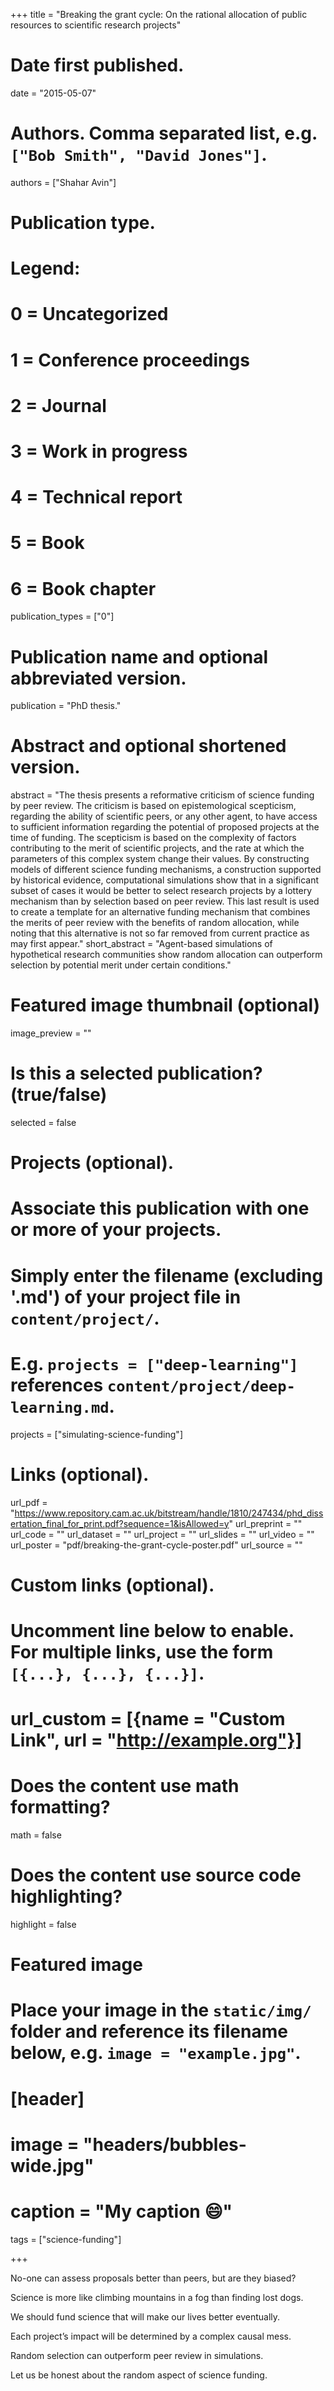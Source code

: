 +++
title = "Breaking the grant cycle: On the rational allocation of public resources to scientific research projects"

# Date first published.
date = "2015-05-07"

# Authors. Comma separated list, e.g. `["Bob Smith", "David Jones"]`.
authors = ["Shahar Avin"]

# Publication type.
# Legend:
# 0 = Uncategorized
# 1 = Conference proceedings
# 2 = Journal
# 3 = Work in progress
# 4 = Technical report
# 5 = Book
# 6 = Book chapter
publication_types = ["0"]

# Publication name and optional abbreviated version.
publication = "PhD thesis."

# Abstract and optional shortened version.
abstract = "The thesis presents a reformative criticism of science funding by peer review. The criticism is based on epistemological scepticism, regarding the ability of scientific peers, or any other agent, to have access to sufficient information regarding the potential of proposed projects at the time of funding. The scepticism is based on the complexity of factors contributing to the merit of scientific projects, and the rate at which the parameters of this complex system change their values. By constructing models of different science funding mechanisms, a construction supported by historical evidence, computational simulations show that in a significant subset of cases it would be better to select research projects by a lottery mechanism than by selection based on peer review. This last result is used to create a template for an alternative funding mechanism that combines the merits of peer review with the benefits of random allocation, while noting that this alternative is not so far removed from current practice as may first appear."
short_abstract = "Agent-based simulations of hypothetical research communities show random allocation can outperform selection by potential merit under certain conditions."

# Featured image thumbnail (optional)
image_preview = ""

# Is this a selected publication? (true/false)
selected = false

# Projects (optional).
#   Associate this publication with one or more of your projects.
#   Simply enter the filename (excluding '.md') of your project file in `content/project/`.
#   E.g. `projects = ["deep-learning"]` references `content/project/deep-learning.md`.
projects = ["simulating-science-funding"]

# Links (optional).
url_pdf = "https://www.repository.cam.ac.uk/bitstream/handle/1810/247434/phd_dissertation_final_for_print.pdf?sequence=1&isAllowed=y"
url_preprint = ""
url_code = ""
url_dataset = ""
url_project = ""
url_slides = ""
url_video = ""
url_poster = "pdf/breaking-the-grant-cycle-poster.pdf"
url_source = ""

# Custom links (optional).
#   Uncomment line below to enable. For multiple links, use the form `[{...}, {...}, {...}]`.
# url_custom = [{name = "Custom Link", url = "http://example.org"}]

# Does the content use math formatting?
math = false

# Does the content use source code highlighting?
highlight = false

# Featured image
# Place your image in the `static/img/` folder and reference its filename below, e.g. `image = "example.jpg"`.
# [header]
# image = "headers/bubbles-wide.jpg"
# caption = "My caption 😄"

tags = ["science-funding"]

+++

No-one can assess
proposals better than peers,
but are they biased?

Science is more like
climbing mountains in a fog
than finding lost dogs.

We should fund science
that will make our lives better
eventually.

Each project’s impact
will be determined by a
complex causal mess.

Random selection
can outperform peer review
in simulations.

Let us be honest
about the random aspect
of science funding.

